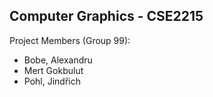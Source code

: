<h2>Computer Graphics - CSE2215</h2>
<p>Project Members (Group 99): </p>
<ul>
  <li>Bobe, Alexandru</li>
  <li>Mert Gokbulut</li>
  <li>Pohl, Jindřich</li>
</ul>  
